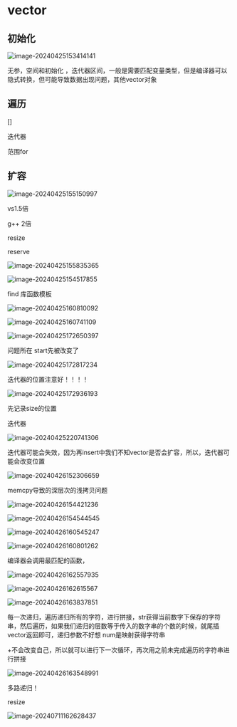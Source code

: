 # vector

## 初始化

![image-20240425153414141](C:\Users\30780\AppData\Roaming\Typora\typora-user-images\image-20240425153414141.png)

无参，空间和初始化 ，迭代器区间，一般是需要匹配变量类型，但是编译器可以隐式转换，但可能导致数据出现问题，其他vector对象

## 遍历

[]

迭代器

范围for

## 扩容

![image-20240425155150997](C:\Users\30780\AppData\Roaming\Typora\typora-user-images\image-20240425155150997.png)

vs1.5倍

g++ 2倍



resize

reserve

![image-20240425155835365](C:\Users\30780\AppData\Roaming\Typora\typora-user-images\image-20240425155835365.png)



![image-20240425154517855](C:\Users\30780\AppData\Roaming\Typora\typora-user-images\image-20240425154517855.png)

find 库函数模板

![image-20240425160810092](C:\Users\30780\AppData\Roaming\Typora\typora-user-images\image-20240425160810092.png)

![image-20240425160741109](C:\Users\30780\AppData\Roaming\Typora\typora-user-images\image-20240425160741109.png)

![image-20240425172650397](C:\Users\30780\AppData\Roaming\Typora\typora-user-images\image-20240425172650397.png)

问题所在 start先被改变了

![image-20240425172817234](C:\Users\30780\AppData\Roaming\Typora\typora-user-images\image-20240425172817234.png)

迭代器的位置注意好！！！！

![image-20240425172936193](C:\Users\30780\AppData\Roaming\Typora\typora-user-images\image-20240425172936193.png)

先记录size的位置

迭代器

![image-20240425220741306](C:\Users\30780\AppData\Roaming\Typora\typora-user-images\image-20240425220741306.png)

迭代器可能会失效，因为再insert中我们不知vector是否会扩容，所以，迭代器可能会改变位置

![image-20240426152306659](C:\Users\30780\AppData\Roaming\Typora\typora-user-images\image-20240426152306659.png)

memcpy导致的深层次的浅拷贝问题

![image-20240426154421236](C:\Users\30780\AppData\Roaming\Typora\typora-user-images\image-20240426154421236.png)

![image-20240426154544545](C:\Users\30780\AppData\Roaming\Typora\typora-user-images\image-20240426154544545.png)

![image-20240426160545247](C:\Users\30780\AppData\Roaming\Typora\typora-user-images\image-20240426160545247.png)

![image-20240426160801262](C:\Users\30780\AppData\Roaming\Typora\typora-user-images\image-20240426160801262.png)

编译器会调用最匹配的函数，

![image-20240426162557935](C:\Users\30780\AppData\Roaming\Typora\typora-user-images\image-20240426162557935.png)

![image-20240426162615567](C:\Users\30780\AppData\Roaming\Typora\typora-user-images\image-20240426162615567.png)

![image-20240426163837851](C:\Users\30780\AppData\Roaming\Typora\typora-user-images\image-20240426163837851.png)

每一次递归，遍历递归所有的字符，进行拼接，str获得当前数字下保存的字符串，然后遍历，如果我们递归的层数等于传入的数字串的个数的时候，就尾插vector返回即可，递归参数不好想 num是映射获得字符串

+不会改变自己，所以就可以进行下一次循环，再次用之前未完成遍历的字符串进行拼接

![image-20240426163548991](C:\Users\30780\AppData\Roaming\Typora\typora-user-images\image-20240426163548991.png)

多路递归！





resize

![image-20240711162628437](C:\Users\30780\AppData\Roaming\Typora\typora-user-images\image-20240711162628437.png)